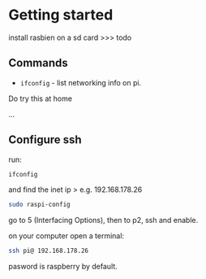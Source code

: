 # Getting started

install rasbien on a sd card >>> todo

## Commands

* `ifconfig` - list networking info on pi.

<div class="admonition warning">
<p class="admonition-title">Do try this at home</p>
<p>...</p>
</div>

    
## Configure ssh
  
run:
``` Bash
ifconfig
```
and find the inet ip > e.g. 192.168.178.26
``` Bash
sudo raspi-config
```
go to 5 (Interfacing Options),
then to p2, ssh and enable. 

on your computer open a terminal:

``` Bash
ssh pi@ 192.168.178.26
```

pasword is raspberry by default.


